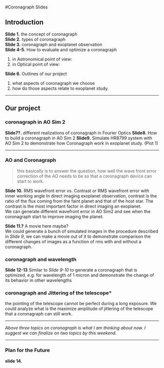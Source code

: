 #Coronagraph Slides

## Introduction
**Slide 1.** the concept of coronagraph    
**Slide 2.** types of coronagraph    
**Slide 3.** coronagraph and exoplanet observation    
**Slide 4-5.** How to evaluate and optimize a coronagraph    
1. in Astronomical point of view:    
2. in Optical point of view:   

**Slide 6.** Outlines of our project    
1. what aspects of coronagraph we choose    
2. how do those aspects relate to exoplanet study.

*****
## Our project
### coronagraph in AO Sim 2    
**Slide7?.** different realizations of coronagraph in Fourier Optics
**Slide8.** How to build a coronagraph in AO Sim 2
**Slide9.** Simulate HR8799 system with AO Sim 2 to demonstrate how Coronagraph work in exoplanet study. (Plot 1)

*****
### AO and Coronagraph
>this basically is to answer the question, how well the wave front error correction of the AO needs to be so that a coronagraph device can start to work.     
    
    
**Slide 10.** RMS wavefront error vs. Contrast or RMS wavefront error with inner working angle
In direct imaging exoplanet observation, contrast is the ratio of the flux coming from the faint planet and that of the host star. The contrast is the most important factor in direct imaging an exoplanet.     
We can generate different wavefront error in AO Sim2 and see when the coronagraph start to improve imaging the planet.

**Slide 11.?** A movie here maybe?    
We could generate a bunch of simulated images in the procedure described in *Slide 9*, we can make a movie out of it to demonstrate comparison the different changes of images as a function of rms with and without a coronagraph.

### coronagraph and wavelength
**Slide 12-13** Similar to *Slide 9-10* to generate a coronagraph that is optimized, e.g. for wavelength of 1 micron and demonstrate the change of its behavior in other wavelengths

### coronagraph and Jittering of the telescope*    
the pointing of the telescope cannot be perfect during a long exposure. We could analyze what is the maximize amplitude of jittering of the telescope that a coronagraph can still work.

*****
*Above three topics on coronagraph is what I am thinking about now. I suggest we can finalize on two topics by this weekend.*

*****
### Plan for the Future
**slide 14.**